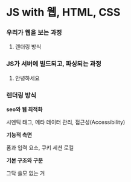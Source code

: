 # JS with 웹, HTML, CSS

### 우리가 웹을 보는 과정

1. 렌더링 방식



### JS가 서버에 빌드되고, 파싱되는 과정

1. 안녕하세요



### &#x20;렌더링 방식





**seo와 웹 최적화**

시멘틱 태그, 메타 데이터 관리, 접근성(Accessibility)



**기능적 측면**

폼과 입력 요소, 쿠키 세션 로컬



**기본 구조와 구문**

그닥 쓸모 없는 거
